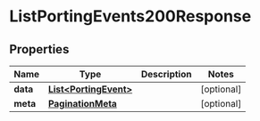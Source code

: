 

# ListPortingEvents200Response


## Properties

| Name | Type | Description | Notes |
|------------ | ------------- | ------------- | -------------|
|**data** | [**List&lt;PortingEvent&gt;**](PortingEvent.md) |  |  [optional] |
|**meta** | [**PaginationMeta**](PaginationMeta.md) |  |  [optional] |



